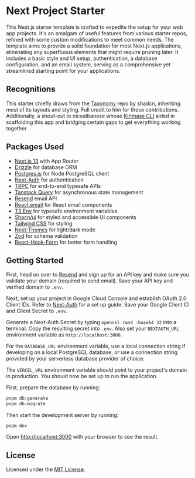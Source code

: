 # Next Project Starter

This Next.js starter template is crafted to expedite the setup for your web app projects. It's an amalgam of useful features from various starter repos, refined with some custom modifications to meet common needs. The template aims to provide a solid foundation for most Next.js applications, eliminating any superfluous elements that might require pruning later. It includes a basic style and UI setup, authentication, a database configuration, and an email system, serving as a comprehensive yet streamlined starting point for your applications.

## Recognitions

This starter chiefly draws from the [Taxonomy](https://github.com/shadcn-ui/taxonomy) repo by shadcn, inheriting most of its layouts and styling. Full credit to him for these contributions. Additionally, a shout-out to nicoalbanese whose [Kirimase CLI](https://github.com/nicoalbanese/kirimase) aided in scaffolding this app and bridging certain gaps to get everything working together.

## Packages Used

- [Next.js 13](https://nextjs.org) with App Router
- [Drizzle](https://orm.drizzle.team) for database ORM
- [Postgres.js](https://github.com/porsager/postgres) for Node PostgreSQL client
- [Next-Auth](https://next-auth.js.org) for authentication
- [TRPC](https://trpc.io) for end-to-end typesafe APIs
- [Tanstack Query](https://tanstack.com/query/latest/) for asynchronous state management
- [Resend](https://resend.com/) email API
- [React.email](http://React.email) for React email components
- [T3 Env](https://env.t3.gg) for typesafe environment variables
- [Shacn/ui](https://ui.shadcn.com) for styled and accessible UI components
- [Tailwind CSS](https://tailwindcss.com) for styling
- [Next-Themes](https://github.com/pacocoursey/next-themes) for light/dark mode
- [Zod](https://github.com/colinhacks/zod) for schema validation
- [React-Hook-Form](https://react-hook-form.com) for better form handling

## Getting Started

First, head on over to [Resend](https://resend.com/) and sign up for an API key and make sure you validate your domain (required to send email). Save your API key and verified domain to `.env`.

Next, set up your project in Google Cloud Console and establish OAuth 2.0 Client IDs. Refer to [Next-Auth](https://next-auth.js.org/providers/google) for a set up guide. Save your Google Client ID and Client Secret to `.env`.

Generate a Next-Auth Secret by typing `openssl rand -base64 32` into a terminal. Copy the resulting secret into `.env`. Also set your `NEXTAUTH_URL` environment variable as `http://localhost:3000`.

For the `DATABASE_URL` environment variable, use a local connection string if developing on a local PostgreSQL database, or use a connection string provided by your serverless database provider of choice.

The `VERCEL_URL` environment variable should point to your project's domain in production. You should now be set up to run the application.

First, prepare the database by running:

```bash
pnpm db:generate
pnpm db:migrate
```

Then start the development server by running:

```
pnpm dev
```

Open <http://localhost:3000> with your browser to see the result.

## License

Licensed under the [MIT License](https://github.com/jebulous/next-starter/blob/main/LICENSE).
